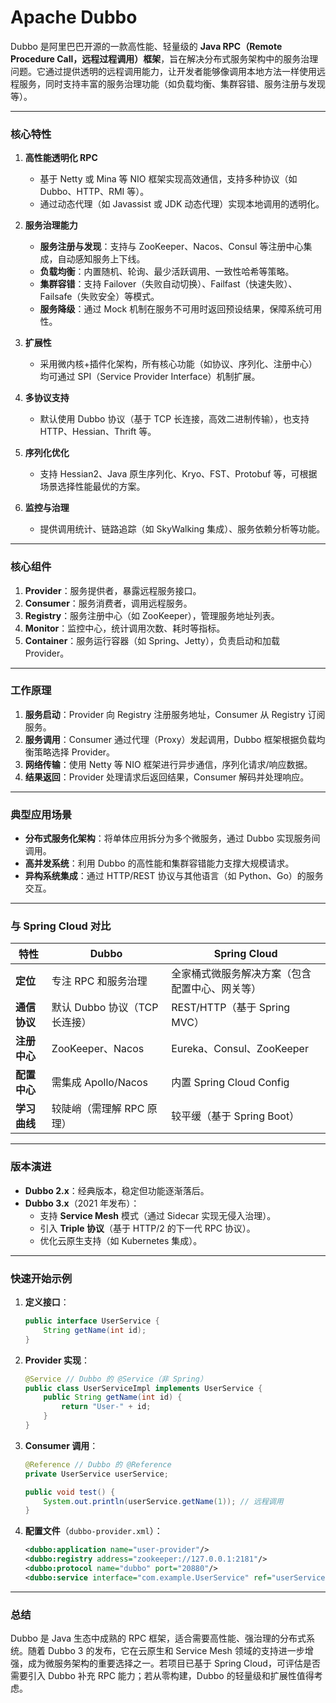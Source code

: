 # Apache Dubbo

Dubbo 是阿里巴巴开源的一款高性能、轻量级的 **Java RPC（Remote Procedure Call，远程过程调用）框架**，旨在解决分布式服务架构中的服务治理问题。它通过提供透明的远程调用能力，让开发者能够像调用本地方法一样使用远程服务，同时支持丰富的服务治理功能（如负载均衡、集群容错、服务注册与发现等）。

---

### **核心特性**
1. **高性能透明化 RPC**
    - 基于 Netty 或 Mina 等 NIO 框架实现高效通信，支持多种协议（如 Dubbo、HTTP、RMI 等）。
    - 通过动态代理（如 Javassist 或 JDK 动态代理）实现本地调用的透明化。

2. **服务治理能力**
    - **服务注册与发现**：支持与 ZooKeeper、Nacos、Consul 等注册中心集成，自动感知服务上下线。
    - **负载均衡**：内置随机、轮询、最少活跃调用、一致性哈希等策略。
    - **集群容错**：支持 Failover（失败自动切换）、Failfast（快速失败）、Failsafe（失败安全）等模式。
    - **服务降级**：通过 Mock 机制在服务不可用时返回预设结果，保障系统可用性。

3. **扩展性**
    - 采用微内核+插件化架构，所有核心功能（如协议、序列化、注册中心）均可通过 SPI（Service Provider Interface）机制扩展。

4. **多协议支持**
    - 默认使用 Dubbo 协议（基于 TCP 长连接，高效二进制传输），也支持 HTTP、Hessian、Thrift 等。

5. **序列化优化**
    - 支持 Hessian2、Java 原生序列化、Kryo、FST、Protobuf 等，可根据场景选择性能最优的方案。

6. **监控与治理**
    - 提供调用统计、链路追踪（如 SkyWalking 集成）、服务依赖分析等功能。

---

### **核心组件**
1. **Provider**：服务提供者，暴露远程服务接口。
2. **Consumer**：服务消费者，调用远程服务。
3. **Registry**：服务注册中心（如 ZooKeeper），管理服务地址列表。
4. **Monitor**：监控中心，统计调用次数、耗时等指标。
5. **Container**：服务运行容器（如 Spring、Jetty），负责启动和加载 Provider。

---

### **工作原理**
1. **服务启动**：Provider 向 Registry 注册服务地址，Consumer 从 Registry 订阅服务。
2. **服务调用**：Consumer 通过代理（Proxy）发起调用，Dubbo 框架根据负载均衡策略选择 Provider。
3. **网络传输**：使用 Netty 等 NIO 框架进行异步通信，序列化请求/响应数据。
4. **结果返回**：Provider 处理请求后返回结果，Consumer 解码并处理响应。

---

### **典型应用场景**
- **分布式服务化架构**：将单体应用拆分为多个微服务，通过 Dubbo 实现服务间调用。
- **高并发系统**：利用 Dubbo 的高性能和集群容错能力支撑大规模请求。
- **异构系统集成**：通过 HTTP/REST 协议与其他语言（如 Python、Go）的服务交互。

---

### **与 Spring Cloud 对比**
| **特性**         | **Dubbo**                          | **Spring Cloud**                     |
|------------------|------------------------------------|--------------------------------------|
| **定位**         | 专注 RPC 和服务治理                | 全家桶式微服务解决方案（包含配置中心、网关等） |
| **通信协议**     | 默认 Dubbo 协议（TCP 长连接）      | REST/HTTP（基于 Spring MVC）         |
| **注册中心**     | ZooKeeper、Nacos                   | Eureka、Consul、ZooKeeper             |
| **配置中心**     | 需集成 Apollo/Nacos                | 内置 Spring Cloud Config              |
| **学习曲线**     | 较陡峭（需理解 RPC 原理）          | 较平缓（基于 Spring Boot）           |

---

### **版本演进**
- **Dubbo 2.x**：经典版本，稳定但功能逐渐落后。
- **Dubbo 3.x**（2021 年发布）：
    - 支持 **Service Mesh** 模式（通过 Sidecar 实现无侵入治理）。
    - 引入 **Triple 协议**（基于 HTTP/2 的下一代 RPC 协议）。
    - 优化云原生支持（如 Kubernetes 集成）。

---

### **快速开始示例**
1. **定义接口**：
   ```java
   public interface UserService {
       String getName(int id);
   }
   ```
2. **Provider 实现**：
   ```java
   @Service // Dubbo 的 @Service（非 Spring）
   public class UserServiceImpl implements UserService {
       public String getName(int id) {
           return "User-" + id;
       }
   }
   ```
3. **Consumer 调用**：
   ```java
   @Reference // Dubbo 的 @Reference
   private UserService userService;

   public void test() {
       System.out.println(userService.getName(1)); // 远程调用
   }
   ```
4. **配置文件**（`dubbo-provider.xml`）：
   ```xml
   <dubbo:application name="user-provider"/>
   <dubbo:registry address="zookeeper://127.0.0.1:2181"/>
   <dubbo:protocol name="dubbo" port="20880"/>
   <dubbo:service interface="com.example.UserService" ref="userService"/>
   ```

---

### **总结**
Dubbo 是 Java 生态中成熟的 RPC 框架，适合需要高性能、强治理的分布式系统。随着 Dubbo 3 的发布，它在云原生和 Service Mesh 领域的支持进一步增强，成为微服务架构的重要选择之一。若项目已基于 Spring Cloud，可评估是否需要引入 Dubbo 补充 RPC 能力；若从零构建，Dubbo 的轻量级和扩展性值得考虑。